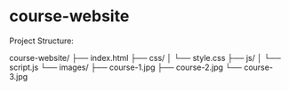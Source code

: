 # course-website

Project Structure:

course-website/
├── index.html
├── css/
│   └── style.css
├── js/
│   └── script.js
└── images/
    ├── course-1.jpg
    ├── course-2.jpg
    └── course-3.jpg


